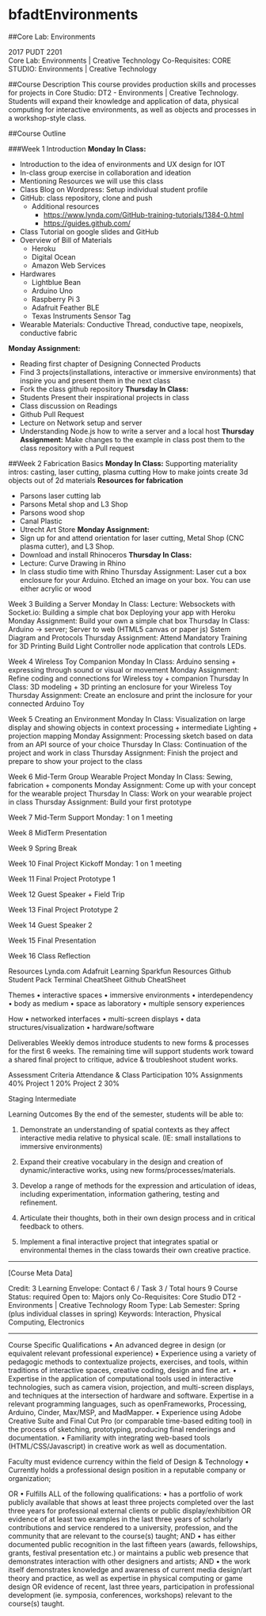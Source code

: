 # bfadtEnvironments
##Core Lab: Environments

2017 PUDT 2201  
Core Lab: Environments | Creative Technology
Co-Requisites: CORE STUDIO: Environments | Creative Technology


##Course Description
This course provides production skills and processes for projects in Core Studio: DT2 - Environments | Creative Technology. Students will expand their knowledge and application of data, physical computing for interactive environments, as well as objects and processes in a workshop-style class.


##Course Outline

###Week 1 Introduction
**Monday In Class:** 
* Introduction to the idea of environments and UX design for IOT 
* In-class group exercise in collaboration and ideation
* Mentioning Resources we will use this class
* Class Blog on Wordpress: Setup individual student profile
* GitHub: class repository, clone and push
	* Additional resources
		* https://www.lynda.com/GitHub-training-tutorials/1384-0.html
		* https://guides.github.com/
* Class Tutorial on google slides and GitHub
* Overview of Bill of Materials
	* Heroku
	* Digital Ocean
	* Amazon Web Services
* Hardwares 
	* Lightblue Bean
	* Arduino Uno
	* Raspberry Pi 3
	* Adafruit Feather BLE
	* Texas Instruments Sensor Tag
* Wearable Materials: Conductive Thread, conductive tape, neopixels, conductive fabric

**Monday Assignment:** 
* Reading first chapter of Designing Connected Products
* Find 3 projects(installations, interactive or immersive environments) that inspire you and present them in the next class
* Fork the class github repository 
**Thursday In Class:**
* Students Present their inspirational projects in class
* Class discussion on Readings
* Github Pull Request
* Lecture on Network setup and server 
* Understanding Node.js how to write a server and a local host
**Thursday Assignment:**
Make changes to the example in class post them to the class repository with a Pull request 


##Week 2 Fabrication Basics
**Monday In Class:** 
Supporting materiality intros: casting, laser cutting, plasma cutting
How to make joints create 3d objects out of 2d materials
**Resources for fabrication** 
* Parsons laser cutting lab
* Parsons  Metal shop and L3 Shop
* Parsons wood shop
* Canal Plastic
* Utrecht Art Store
**Monday Assignment:** 
* Sign up for and attend orientation for  laser cutting, Metal Shop (CNC plasma cutter), and L3 Shop.
* Download and install Rhinoceros
**Thursday In Class:**
* Lecture: Curve Drawing in Rhino
* In class studio time with Rhino
Thursday Assignment:
Laser cut a box enclosure for your Arduino.  Etched an image on your box. You can use either acrylic or wood


Week 3 Building a Server
Monday In Class:
Lecture: Websockets with Socket.io: Building a simple chat box
Deploying your app with Heroku
Monday Assignment:
Build your own a simple chat box
Thursday In Class:
Arduino -> server; Server to web (HTML5 canvas or paper js)
Sstem Diagram and Protocols
Thursday Assignment:
Attend Mandatory Training for 3D Printing
Build Light Controller node application that controls LEDs. 


Week 4 Wireless Toy Companion
Monday In Class: Arduino sensing + expressing through sound or visual or movement 
Monday Assignment: Refine coding and connections for Wireless toy + companion 
Thursday In Class: 3D modeling + 3D printing an enclosure for your Wireless Toy
Thursday Assignment: Create an enclosure and print the inclosure for your connected Arduino Toy


Week 5 Creating an Environment
Monday In Class:
Visualization on large display and showing objects in context
processing + intermediate Lighting + projection mapping
Monday Assignment: Processing sketch based on data from an API source of your choice
Thursday In Class: Continuation of the project and work in class
Thursday Assignment: Finish the project and prepare to show your project to the class


Week 6 Mid-Term Group Wearable Project 
Monday In Class: Sewing, fabrication + components
Monday Assignment: Come up with your concept for the wearable project
Thursday In Class: Work on your wearable project in class
Thursday Assignment: Build your first prototype 

Week 7 Mid-Term Support
Monday: 1 on 1 meeting

Week 8 MidTerm Presentation

Week 9 Spring Break 

Week 10 Final Project Kickoff 
Monday: 1 on 1 meeting

Week 11 Final Project Prototype 1 

Week 12 Guest Speaker + Field Trip

Week 13 Final Project Prototype 2 

Week 14 Guest Speaker 2 

Week 15 Final Presentation 

Week 16 Class Reflection 



Resources 
Lynda.com
Adafruit Learning
Sparkfun Resources
Github Student Pack
Terminal CheatSheet
Github CheatSheet



Themes 
	•	interactive spaces
	•	immersive environments
	•	interdependency
	•	body as medium
	•	space as laboratory
	•	multiple sensory experiences

How
	•	networked interfaces
	•	multi-screen displays
	•	data structures/visualization
	•	hardware/software

Deliverables 
Weekly demos introduce students to new forms & processes for the first 6 weeks.  The remaining time will support students work toward a shared final project to critique, advice & troubleshoot student works.  

Assessment Criteria
Attendance & Class Participation    	10%
Assignments				40%
Project 1				20%
Project 2				30%

Staging 
Intermediate

Learning Outcomes
By the end of the semester, students will be able to:

1.  Demonstrate an understanding of spatial contexts as they affect interactive media relative to physical scale. (IE: small installations to immersive environments)
2. Expand their creative vocabulary in the design and creation of dynamic/interactive works, using new forms/processes/materials. 
3. Develop a range of methods for the expression and articulation of ideas, including experimentation, information gathering, testing and refinement. 

4. Articulate their thoughts, both in their own design process and in critical feedback to others. 
5. Implement a final interactive project that integrates spatial or environmental themes in the class towards their own creative practice.  


------------------------------------------------------------------------------------------------------------------
[Course Meta Data]

Credit: 3
Learning Envelope: Contact 6 / Task 3 / Total hours 9
Course Status: required
Open to: Majors only
Co-Requisites: Core Studio DT2 - Environments | Creative Technology
Room Type: Lab
Semester: Spring (plus individual classes in spring)
Keywords: Interaction, Physical Computing, Electronics

------------------------------------------------------------------------------------------------------------------


Course Specific Qualifications 
	•	An advanced degree in design (or equivalent relevant professional experience)
	•	Experience using a variety of pedagogic methods to contextualize projects, exercises, and tools, within traditions of interactive spaces, creative coding, design and fine art. 
	•	Expertise in the application of computational tools used in interactive technologies, such as camera vision, projection, and multi-screen displays, and techniques at the intersection of hardware and software. Expertise in a relevant programming languages, such as openFrameworks, Processing, Arduino, Cinder, Max/MSP, and MadMapper.
	•	Experience using Adobe Creative Suite and Final Cut Pro (or comparable time-based editing tool) in the process of sketching, prototyping, producing final renderings and documentation. 
	•	Familiarity with integrating web-based tools (HTML/CSS/Javascript) in creative work as well as documentation.


Faculty must evidence currency within the field of Design & Technology
	•	 Currently holds a professional design position in a reputable company or organization;

OR
	•	 Fulfills ALL of the following qualifications:
	•	has a portfolio of work publicly available that shows at least three projects completed over the last three years for professional external clients or public display/exhibition OR evidence of at least two examples in the last three years of scholarly contributions and service rendered to a university, profession, and the community that are relevant to the course(s) taught;
AND
	•	has either documented public recognition in the last fifteen years (awards, fellowships, grants, festival presentation etc.) or maintains a public web presence that demonstrates interaction with other designers and artists; 
AND
	•	the work itself demonstrates knowledge and awareness of current media design/art theory and practice, as well as expertise in physical computing or game design OR evidence of recent, last three years, participation in professional development (ie. symposia,  conferences, workshops) relevant to the course(s) taught.



